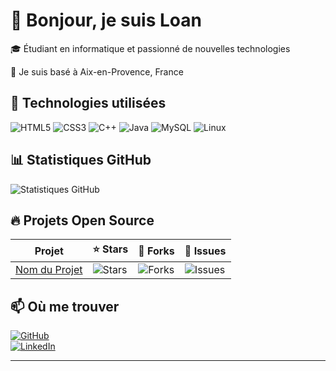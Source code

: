 # 👋 Bonjour, je suis Loan  

🎓 Étudiant en informatique et passionné de nouvelles technologies  

📍 Je suis basé à Aix-en-Provence, France  

## 🚀 Technologies utilisées  
![HTML5](https://img.shields.io/badge/HTML5-E34F26?style=for-the-badge&logo=html5&logoColor=white)
![CSS3](https://img.shields.io/badge/CSS3-1572B6?style=for-the-badge&logo=css3&logoColor=white)
![C++](https://img.shields.io/badge/C++-00599C?style=for-the-badge&logo=c%2B%2B&logoColor=white)
![Java](https://img.shields.io/badge/Java-007396?style=for-the-badge&logo=java&logoColor=white)
![MySQL](https://img.shields.io/badge/MySQL-4479A1?style=for-the-badge&logo=mysql&logoColor=white)
![Linux](https://img.shields.io/badge/Linux-FCC624?style=for-the-badge&logo=linux&logoColor=black)

## 📊 Statistiques GitHub  
![Statistiques GitHub](https://github-readme-stats.vercel.app/api?username=Loan&show_icons=true&theme=radical)  

## 🔥 Projets Open Source  
| Projet | ⭐ Stars | 🍴 Forks | 🚀 Issues |  
|--------|---------|---------|----------|  
| [Nom du Projet](https://github.com/Loan/NomDuProjet) | ![Stars](https://img.shields.io/github/stars/Loan/NomDuProjet?style=social) | ![Forks](https://img.shields.io/github/forks/Loan/NomDuProjet?style=social) | ![Issues](https://img.shields.io/github/issues/Loan/NomDuProjet) |

## 📫 Où me trouver  
[![GitHub](https://img.shields.io/badge/GitHub-100000?style=for-the-badge&logo=github)](https://github.com/a24012091)  
[![LinkedIn](https://img.shields.io/badge/LinkedIn-0077B5?style=for-the-badge&logo=linkedin)](https://linkedin.com/in/oan-allard-070605348)

---
